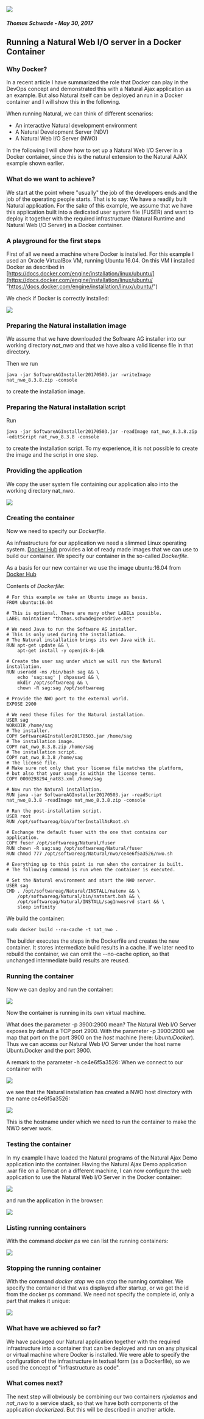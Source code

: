 ![](logo_s.png)

##### Thomas Schwade - May 30, 2017

## Running a Natural Web I/O server in a Docker Container

### Why Docker?

In a recent article I have summarized the role that Docker can play in the DevOps concept and demonstrated this with a Natural Ajax application as an example. But also Natural itself can be deployed an run in a Docker container and I will show this in the following.

When running Natural, we can think of different scenarios:

- An interactive Natural development environment
- A Natural Development Server (NDV)
- A Natural Web I/O Server (NWO)

In the following I will show how to set up a Natural Web I/O Server in a Docker container, since this is the natural extension to the Natural AJAX example shown earlier.

### What do we want to achieve?

We start at the point where "usually" the job of the developers ends and the job of the operating people starts. That is to say: We have a readily built Natural application. For the sake of this example, we assume that we have this application built into a dedicated user system file (FUSER) and want to deploy it together with the required infrastructure (Natural Runtime and Natural Web I/O Server) in a Docker container. 

### A playground for the first steps

First of all we need a machine where Docker is installed. For this example I used an Oracle VirtualBox VM, running Ubuntu 16.04. On this VM I installed Docker as described in [https://docs.docker.com/engine/installation/linux/ubuntu/](https://docs.docker.com/engine/installation/linux/ubuntu/ "https://docs.docker.com/engine/installation/linux/ubuntu/")

We check if Docker is correctly installed:

![](NWODocker01.png)

### Preparing the Natural installation image

We assume that we have downloaded the Software AG installer into our working directory *nat_nwo* and that we have also a valid license file in that directory.

Then we run

	java -jar SoftwareAGInstaller20170503.jar -writeImage nat_nwo_8.3.8.zip -console
 
to create the installation image.

### Preparing the Natural installation script

Run

	java -jar SoftwareAGInstaller20170503.jar -readImage nat_nwo_8.3.8.zip -editScript nat_nwo_8.3.8 -console
 
to create the installation script. To my experience, it is not possible to create the image and the script in one step.

### Providing the application

We copy the user system file containing our application also into the working directory nat_nwo.

![](NWODocker02.png)

### Creating the container

Now we need to specify our *Dockerfile*.

As infrastructure for our application we need a slimmed Linux operating system. [Docker Hub](https://hub.docker.com/) provides a lot of ready made images that we can use to build our container. We specify our container in the so-called *Dockerfile*.

As a basis for our new container we use the image ubuntu:16.04 from [Docker Hub](https://hub.docker.com/)

Contents of *Dockerfile*:

	# For this example we take an Ubuntu image as basis.
	FROM ubuntu:16.04

	# This is optional. There are many other LABELs possible.
	LABEL maintainer "thomas.schwade@zerodrive.net"

	# We need Java to run the Software AG installer. 
	# This is only used during the installation.
	# The Natural installation brings its own Java with it.
	RUN apt-get update && \
    	apt-get install -y openjdk-8-jdk

	# Create the user sag under which we will run the Natural installation.
	RUN useradd -ms /bin/bash sag && \
    	echo 'sag:sag' | chpasswd && \
	    mkdir /opt/softwareag && \
    	chown -R sag:sag /opt/softwareag

	# Provide the NWO port to the external world.
	EXPOSE 2900

	# We need these files for the Natural installation.
	USER sag
	WORKDIR /home/sag
	# The installer.
	COPY SoftwareAGInstaller20170503.jar /home/sag
	# The installation image.
	COPY nat_nwo_8.3.8.zip /home/sag
	# The installation script.
	COPY nat_nwo_8.3.8 /home/sag 
	# The license file.
	# Make sure not only that your license file matches the platform,
	# but also that your usage is within the license terms.
	COPY 0000298294_nat83.xml /home/sag

	# Now run the Natural installation.
	RUN java -jar SoftwareAGInstaller20170503.jar -readScript nat_nwo_8.3.8 -readImage nat_nwo_8.3.8.zip -console

	# Run the post-installation script.
	USER root
	RUN /opt/softwareag/bin/afterInstallAsRoot.sh

	# Exchange the default fuser with the one that contains our application.
	COPY fuser /opt/softwareag/Natural/fuser
	RUN chown -R sag:sag /opt/softwareag/Natural/fuser
	RUN chmod 777 /opt/softwareag/Natural/nwo/ce4e6f5a3526/nwo.sh

	# Everything up to this point is run when the container is built.
	# The following command is run when the container is executed.

	# Set the Natural environment and start the NWO server.
	USER sag
	CMD . /opt/softwareag/Natural/INSTALL/natenv && \
    	/opt/softwareag/Natural/bin/natstart.bsh && \
    	/opt/softwareag/Natural/INSTALL/sag1nwosrvd start && \
	    sleep infinity

We build the container:

	sudo docker build --no-cache -t nat_nwo .

The builder executes the steps in the Dockerfile and creates the new container. It stores intermediate build results in a cache. If we later need to rebuild the container, we can omit the --no-cache option, so that unchanged intermediate build results are reused.

### Running the container

Now we can deploy and run the container: 

![](NWODocker04.png)

Now the container is running in its own virtual machine.

What does the parameter -p 3900:2900 mean? The Natural Web I/O Server exposes by default a TCP port 2900. With the parameter -p 3900:2900 we map that port on the port 3900 on the *host* machine (here: *UbuntuDocker*). Thus we can access our Natural Web I/O Server under the host name UbuntuDocker and the port 3900.

A remark to the parameter -h ce4e6f5a3526: When we connect to our container with 

![](NWODocker05.png)

we see that the Natural installation has created a NWO host directory with the name ce4e6f5a3526:
 
![](NWODocker06.png)

This is the hostname under which we need to run the container to make the NWO server work.

### Testing the container

In my example I have loaded the Natural programs of the Natural Ajax Demo application into the container. Having the Natural Ajax Demo application .war file on a Tomcat on a different machine, I can now configure the web application to use the Natural Web I/O Server in the Docker container:

![](NWODocker07.png)

and run the application in the browser:

![](NWODocker10.png)

### Listing running containers

With the command *docker ps* we can list the running containers:

![](NWODocker08.png)

### Stopping the running container

With the command *docker stop* we can stop the running container. We specify the container id that was displayed after startup, or we get the id from the docker ps command. We need not specify the complete id, only a part that makes it unique:

![](NWODocker09.png)

### What have we achieved so far?

We have packaged our Natural application together with the required infrastructure into a container that can be deployed and run on any physical or virtual machine where Docker is installed. We were able to specify the configuration of the infrastructure in textual form (as a Dockerfile), so we used the concept of "infrastructure as code". 

### What comes next?

The next step will obviously be combining our two containers *njxdemos* and *nat_nwo* to a service stack, so that we have both components of the application *dockerized*. But this will be described in another article.








  






 